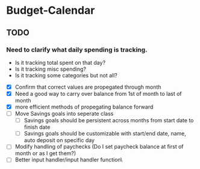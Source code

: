 
#  Budget-Calendar  

##  TODO
### Need to clarify what daily spending is tracking.
- Is it tracking total spent on that day?
- Is it tracking misc spending?
- Is it tracking some categories but not all?

- [x] Confirm that correct values are propegated through month
- [x] Need a good way to carry over balance from 1st of month to last of month
- [x] more efficient methods of propegating balance forward
- [ ] Move Savings goals into seperate class
	- [ ] Savings goals should be persistent across months from start date to finish date
	- [ ] Savings goals should be customizable with start/end date, name, auto deposit on specific day
- [ ] Modify handling of paychecks (Do I set paycheck balance at first of month or as I get them?)
- [ ] Better input handler/input handler function\    